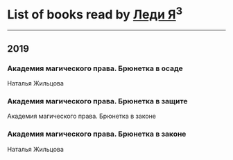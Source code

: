# List of books read by [Леди Я](https://www.facebook.com/profile.php?id=2079380078781646)<sup>3</sup>
---

## 2019

### Академия магического права. Брюнетка в осаде
Наталья Жильцова


### Академия магического права. Брюнетка в защите
Академия магического права. Брюнетка в законе


### Академия магического права. Брюнетка в законе
Наталья Жильцова



